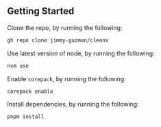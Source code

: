 ## Getting Started

Clone the repo, by running the following:

```bash
gh repo clone jimmy-guzman/cleanx
```

Use latest version of node, by running the following:

```bash
nvm use
```

Enable `corepack`, by running the following:

```bash
corepack enable
```

Install dependencies, by running the following:

```bash
pnpm install
```
